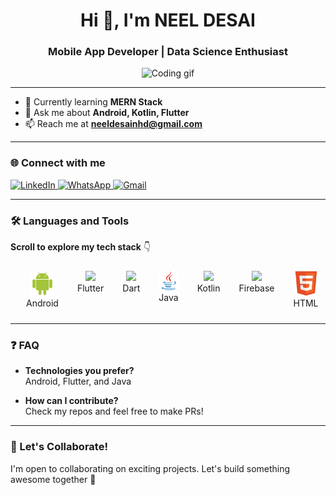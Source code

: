 <h1 align="center">Hi 👋, I'm NEEL DESAI</h1>
<h3 align="center">Mobile App Developer | Data Science Enthusiast</h3>

<p align="center">
  <img src="https://cdn.dribbble.com/users/1059583/screenshots/4171367/coding-freak.gif" width="300" alt="Coding gif"/>
</p>

---

- 🌱 Currently learning **MERN Stack**
- 💬 Ask me about **Android, Kotlin, Flutter**
- 📫 Reach me at **neeldesainhd@gmail.com**

---

### 🌐 Connect with me

<p>
  <a href="https://linkedin.com/in/neeldesaind" target="_blank">
    <img src="https://img.shields.io/badge/LinkedIn-blue?logo=linkedin&style=for-the-badge" alt="LinkedIn"/>
  </a>
  <a href="https://wa.me/+918160026509" target="_blank">
    <img src="https://img.shields.io/badge/WhatsApp-25D366?logo=whatsapp&style=for-the-badge" alt="WhatsApp"/>
  </a>
  <a href="mailto:neeldesainhd@gmail.com">
    <img src="https://img.shields.io/badge/Gmail-D14836?logo=gmail&style=for-the-badge" alt="Gmail"/>
  </a>
</p>

---

### 🛠️ Languages and Tools

<p><strong>Scroll to explore my tech stack</strong> 👇</p>

<div style="display: flex; overflow-x: auto; padding: 10px; white-space: nowrap;">

  <div style="display: inline-block; text-align: center; margin: 0 15px;">
    <img src="https://raw.githubusercontent.com/devicons/devicon/master/icons/android/android-original.svg" width="40"/><br/>Android
  </div>

  <div style="display: inline-block; text-align: center; margin: 0 15px;">
    <img src="https://www.vectorlogo.zone/logos/flutterio/flutterio-icon.svg" width="40"/><br/>Flutter
  </div>

  <div style="display: inline-block; text-align: center; margin: 0 15px;">
    <img src="https://www.vectorlogo.zone/logos/dartlang/dartlang-icon.svg" width="40"/><br/>Dart
  </div>

  <div style="display: inline-block; text-align: center; margin: 0 15px;">
    <img src="https://raw.githubusercontent.com/devicons/devicon/master/icons/java/java-original.svg" width="40"/><br/>Java
  </div>

  <div style="display: inline-block; text-align: center; margin: 0 15px;">
    <img src="https://www.vectorlogo.zone/logos/kotlinlang/kotlinlang-icon.svg" width="40"/><br/>Kotlin
  </div>

  <div style="display: inline-block; text-align: center; margin: 0 15px;">
    <img src="https://www.vectorlogo.zone/logos/firebase/firebase-icon.svg" width="40"/><br/>Firebase
  </div>

  <div style="display: inline-block; text-align: center; margin: 0 15px;">
    <img src="https://raw.githubusercontent.com/devicons/devicon/master/icons/html5/html5-original.svg" width="40"/><br/>HTML
  </div>

  <div style="display: inline-block; text-align: center; margin: 0 15px;">
    <img src="https://raw.githubusercontent.com/devicons/devicon/master/icons/css3/css3-original.svg" width="40"/><br/>CSS
  </div>

  <div style="display: inline-block; text-align: center; margin: 0 15px;">
    <img src="https://raw.githubusercontent.com/devicons/devicon/master/icons/bootstrap/bootstrap-plain.svg" width="40"/><br/>Bootstrap
  </div>

  <div style="display: inline-block; text-align: center; margin: 0 15px;">
    <img src="https://raw.githubusercontent.com/devicons/devicon/master/icons/mysql/mysql-original.svg" width="40"/><br/>MySQL
  </div>

  <div style="display: inline-block; text-align: center; margin: 0 15px;">
    <img src="https://raw.githubusercontent.com/devicons/devicon/master/icons/mongodb/mongodb-original.svg" width="40"/><br/>MongoDB
  </div>

  <div style="display: inline-block; text-align: center; margin: 0 15px;">
    <img src="https://raw.githubusercontent.com/devicons/devicon/master/icons/c/c-original.svg" width="40"/><br/>C
  </div>

  <div style="display: inline-block; text-align: center; margin: 0 15px;">
    <img src="https://raw.githubusercontent.com/devicons/devicon/master/icons/csharp/csharp-original.svg" width="40"/><br/>C#
  </div>

  <div style="display: inline-block; text-align: center; margin: 0 15px;">
    <img src="https://raw.githubusercontent.com/devicons/devicon/master/icons/swift/swift-original.svg" width="40"/><br/>Swift
  </div>

  <div style="display: inline-block; text-align: center; margin: 0 15px;">
    <img src="https://www.vectorlogo.zone/logos/getpostman/getpostman-icon.svg" width="40"/><br/>Postman
  </div>

  <div style="display: inline-block; text-align: center; margin: 0 15px;">
    <img src="https://raw.githubusercontent.com/detain/svg-logos/master/svg/selenium-logo.svg" width="40"/><br/>Selenium
  </div>

</div>

---

### ❓ FAQ

- **Technologies you prefer?**  
  Android, Flutter, and Java

- **How can I contribute?**  
  Check my repos and feel free to make PRs!

---

### 🤝 Let's Collaborate!

I'm open to collaborating on exciting projects. Let's build something awesome together 🚀
